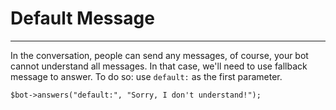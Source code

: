 # Default Message
---
In the conversation, people can send any messages, of course, your bot cannot understand all messages. In that case, we'll need to use fallback message to answer. To do so: use `default:` as the first parameter.

```
$bot->answers("default:", "Sorry, I don't understand!");
```